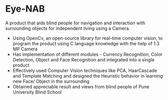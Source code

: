# Eye-NAB

A product that aids blind people for navigation and interaction with surrounding objects for independent living using a Camera.
- Using OpenCv, an open-source library for real-time computer vision, to program the product using C language knowledge with the help of 1.3 MP Camera
- Has implementation of different modules - Currency Recognition, Color Detection, Object and Face Recognition and integrated into a single product
- Effectively used Computer Vision techniques like PCA, HaarCascade and Template Matching and designed the Heuristic behavior in learning new Face/ Object in the surrounding
- Obtained appreciable result and views from blind people of Pune University Blind School
